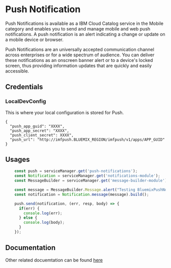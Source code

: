 # Push Notification

Push Notifications is available as a IBM Cloud Catalog service in the Mobile category and enables you to send and manage mobile and web push notifications. A push notification is an alert indicating a change or update on a mobile device or browser.

Push Notifications are an universally accepted communication channel across enterprises or for a wide spectrum of audience. You can deliver these notifications as an onscreen banner alert or to a device's locked screen, thus providing information updates that are quickly and easily accessible.

##  Credentials

###  LocalDevConfig

This is where your local configuration is stored for Push.
```
{
  "push_app_guid": "XXXX",
  "push_app_secret": "XXXX",
  "push_client_secret": XXXX",
  "push_url": "http://imfpush.BLUEMIX_REGION/imfpush/v1/apps/APP_GUID"
}
```

## Usages

```javascript
    const push = serviceManager.get('push-notifications');
    const Notification = serviceManager.get('notifications-module');
    const MessageBuilder = serviceManager.get('message-builder-module');

    const message = MessageBuilder.Message.alert("Testing BluemixPushNotifications").build();
    const notification = Notification.message(message).build();

    push.send(notification, (err, resp, body) => {
      if(err) {
        console.log(err);
      } else {
        console.log(body);
      }
    });
```

## Documentation

Other related docuemtation can be found [here](https://www.npmjs.com/package/bluemix-push-notifications)

